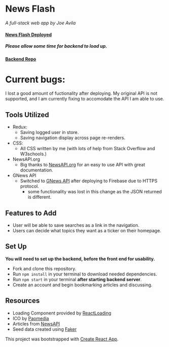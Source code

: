 # News Flash
*A full-stack web app by Joe Avila*
#### [News Flash Deployed](https://news-flash-50a6e.web.app/)
##### Please allow some time for backend to load up.
#### [Backend Repo](https://github.com/javila35/News-Flash-Backend)

# Current bugs: 
I lost a good amount of fuctionality after deploying. My original API is not supported, and I am currently fixing to accomodate the API I am able to use.

## Tools Utilized
* Redux:
    * Saving logged user in store.
    * Saving navigation display across page re-renders.
* CSS: 
    * All CSS written by me (with lots of help from Stack Overflow and W3schools.)
* NewsAPI.org
    * Big thanks to [NewsAPI.org](https://newsapi.org/) for an easy to use API with great documentation.
* GNews API
    * Switched to [GNews API](https://gnews.io/) after deploying to Firebase due to HTTPS protocol.
        * some functionality was lost in this change as the JSON returned is different.
        

## Features to Add
* User will be able to save searches as a link in the navigation.
* Users can decide what topics they want as a ticker on their homepage.



## Set Up
**You will need to set up the backend, before the front end for usability.**
* Fork and clone this repository.
* Run ```npm install``` in your terminal to download needed dependencies.
* Run ```npm start``` in your terminal **after starting backend server**.
* Create an account and begin bookmarking articles and discussing.






## Resources
* Loading Component provided by [ReactLoading](https://github.com/fakiolinho/react-loading)
* ICO by [Paomedia](https://github.com/paomedia/small-n-flat)
* Articles from [NewsAPI](https://newsapi.org/)
* Seed data created using [Faker](https://github.com/faker-ruby/faker)



This project was bootstrapped with [Create React App](https://github.com/facebook/create-react-app).